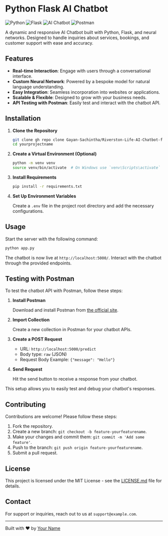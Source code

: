
# Python Flask AI Chatbot

![Python](https://img.shields.io/badge/Python-3776AB?style=for-the-badge&logo=python&logoColor=white) ![Flask](https://img.shields.io/badge/Flask-000000?style=for-the-badge&logo=flask&logoColor=white) ![AI Chatbot](https://img.shields.io/badge/AI%20Chatbot-776AB7?style=for-the-badge) ![Postman](https://img.shields.io/badge/Postman-FF6C37?style=for-the-badge&logo=postman&logoColor=white)

A dynamic and responsive AI Chatbot built with Python, Flask, and neural networks. Designed to handle inquiries about services, bookings, and customer support with ease and accuracy.

## Features

- **Real-time Interaction**: Engage with users through a conversational interface.
- **Custom Neural Network**: Powered by a bespoke model for natural language understanding.
- **Easy Integration**: Seamless incorporation into websites or applications.
- **Scalable & Flexible**: Designed to grow with your business needs.
- **API Testing with Postman**: Easily test and interact with the chatbot API.

## Installation

1. **Clone the Repository**

    ```bash
    git clone gh repo clone Gayan-Sachintha/Riverston-Life-AI-Chatbot-flask-
    cd yourprojectname
    ```

2. **Create a Virtual Environment (Optional)**

    ```bash
    python -m venv venv
    source venv/bin/activate  # On Windows use `venv\Scripts\activate`
    ```

3. **Install Requirements**

    ```bash
    pip install -r requirements.txt
    ```

4. **Set Up Environment Variables**

    Create a `.env` file in the project root directory and add the necessary configurations.

## Usage

Start the server with the following command:

```bash
python app.py
```

The chatbot is now live at `http://localhost:5000/`. Interact with the chatbot through the provided endpoints.

## Testing with Postman

To test the chatbot API with Postman, follow these steps:

1. **Install Postman**

   Download and install Postman from [the official site](https://www.postman.com/downloads/).

2. **Import Collection**

   Create a new collection in Postman for your chatbot APIs.

3. **Create a POST Request**

   - URL: `http://localhost:5000/predict`
   - Body type: `raw` (JSON)
   - Request Body Example: `{"message": "Hello"}`

4. **Send Request**

   Hit the send button to receive a response from your chatbot.

This setup allows you to easily test and debug your chatbot's responses.

## Contributing

Contributions are welcome! Please follow these steps:

1. Fork the repository.
2. Create a new branch: `git checkout -b feature-yourfeaturename`.
3. Make your changes and commit them: `git commit -m 'Add some feature'`.
4. Push to the branch: `git push origin feature-yourfeaturename`.
5. Submit a pull request.

## License

This project is licensed under the MIT License - see the [LICENSE.md](LICENSE) file for details.

## Contact

For support or inquiries, reach out to us at `support@example.com`.

---

Built with ❤️ by [Your Name](https://yourwebsite.com)
